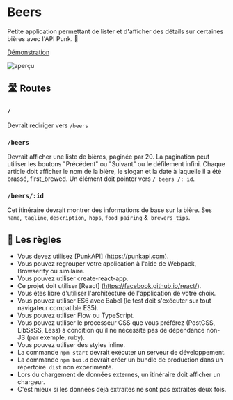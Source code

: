 # Beers

Petite application permettant de lister et d'afficher des détails sur certaines bières avec l'API Punk. 🍺

[Démonstration](https://react-beers.herokuapp.com/beers/)

![aperçu](https://image.ibb.co/gpC3V8/Capture_d_e_cran_2018_06_05_a_12_27_30.png)

## 🛣  Routes

### `/`

Devrait rediriger vers `/beers`

### `/beers`

Devrait afficher une liste de bières, paginée par 20. La pagination peut utiliser les boutons "Précédent" ou "Suivant" ou le défilement infini.
Chaque article doit afficher le nom de la bière, le slogan et la date à laquelle il a été brassé, first_brewed. Un élément doit pointer vers `/ beers /: id`.

### `/beers/:id`

Cet itinéraire devrait montrer des informations de base sur la bière. Ses `name`,` tagline`, `description`,` hops`, `food_pairing` &` brewers_tips`.

## 📏  Les règles
- Vous devez utilisez [PunkAPI] (https://punkapi.com).
- Vous pouvez regrouper votre application à l'aide de Webpack, Browserify ou similaire.
- Vous pouvez utiliser create-react-app.
- Ce projet doit utiliser [React] (https://facebook.github.io/react/).
- Vous êtes libre d'utiliser l'architecture de l'application de votre choix.
- Vous pouvez utiliser ES6 avec Babel (le test doit s'exécuter sur tout navigateur compatible ES5).
- Vous pouvez utiliser Flow ou TypeScript.
- Vous pouvez utiliser le processeur CSS que vous préférez (PostCSS, LibSaSS, Less) à condition qu'il ne nécessite pas de dépendance non-JS (par exemple, ruby).
- Vous pouvez utiliser des styles inline.
- La commande `npm start` devrait exécuter un serveur de développement.
- La commande `npm build` devrait créer un bundle de production dans un répertoire` dist` non expérimenté.
- Lors du chargement de données externes, un itinéraire doit afficher un chargeur.
- C'est mieux si les données déjà extraites ne sont pas extraites deux fois.
